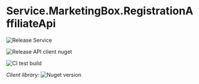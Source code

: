 # Service.MarketingBox.RegistrationAffiliateApi

![Release Service](https://github.com/MyJetWallet/Service.MarketingBox.RegistrationAffiliateApi/workflows/Release%20Service/badge.svg)

![Release API client nuget](https://github.com/MyJetWallet/Service.MarketingBox.RegistrationAffiliateApi/workflows/Release%20API%20client%20nuget/badge.svg)

![CI test build](https://github.com/MyJetWallet/Service.MarketingBox.RegistrationAffiliateApi/workflows/CI%20test%20build/badge.svg)

*Client library:* ![Nuget version](https://img.shields.io/nuget/v/MyJetWallet.Service.MarketingBox.RegistrationAffiliateApi.Client?label=MyJetWallet.Service.MarketingBox.RegistrationAffiliateApi.Client&style=social)

